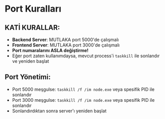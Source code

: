 # Port Kuralları

## KATİ KURALLAR:
- **Backend Server**: MUTLAKA port 5000'de çalışmalı
- **Frontend Server**: MUTLAKA port 3000'de çalışmalı
- **Port numaralarını ASLA değiştirme!**
- Eğer port zaten kullanımdaysa, mevcut process'i `taskkill` ile sonlandır ve yeniden başlat

## Port Yönetimi:
- Port 5000 meşgulse: `taskkill /f /im node.exe` veya spesifik PID ile sonlandır
- Port 3000 meşgulse: `taskkill /f /im node.exe` veya spesifik PID ile sonlandır
- Sonlandırdıktan sonra server'ı yeniden başlat